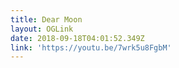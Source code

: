 ```yaml
---
title: Dear Moon
layout: OGLink
date: 2018-09-18T04:01:52.349Z
link: 'https://youtu.be/7wrk5u8FgbM'
---
```


